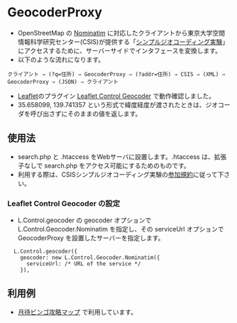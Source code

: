 # GeocoderProxy

* OpenStreetMap の [Nominatim](https://wiki.openstreetmap.org/wiki/JA:Nominatim) に対応したクライアントから東京大学空間情報科学研究センター(CSIS)が提供する「[シンプルジオコーディング実験](http://newspat.csis.u-tokyo.ac.jp/geocode/modules/geocode/index.php?content_id=1)」にアクセスするために、サーバーサイドでインタフェースを変換します。
* 以下のような流れになります。

```
クライアント ⇒ (?q=住所) ⇒ GeocoderProxy ⇒ (?addr=住所) ⇒ CSIS ⇒ (XML) ⇒ GeocoderProxy ⇒ (JSON) ⇒ クライアント
```
* [Leaflet](https://leafletjs.com/)のプラグイン [Leaflet Control Geocoder](https://github.com/perliedman/leaflet-control-geocoder) で動作確認しました。
* 35.658099, 139.741357 という形式で緯度経度が渡されたときは、ジオコーダを呼び出さずにそのままの値を返します。

## 使用法
* search.php と .htaccess をWebサーバに設置します。.htaccess は、拡張子なしで search.php をアクセス可能にするためのものです。
* 利用する際は、CSISシンプルジオコーディング実験の[参加規約](http://newspat.csis.u-tokyo.ac.jp/geocode/modules/geocode/index.php?content_id=2)に従って下さい。

### Leaflet Control Geocoder の設定
* L.Control.geocoder の geocoder オプションで L.Control.Geocoder.Nominatim を指定し、その serviceUrl オプションで GeocoderProxy を設置したサーバーを指定します。
```
  L.Control.geocoder({
    geocoder: new L.Control.Geocoder.Nominatim({
      serviceUrl: /* URL of the service */
    }),
```

## 利用例
* [月待ビンゴ攻略マップ](https://moon.midoriit.com/map/) で利用しています。
